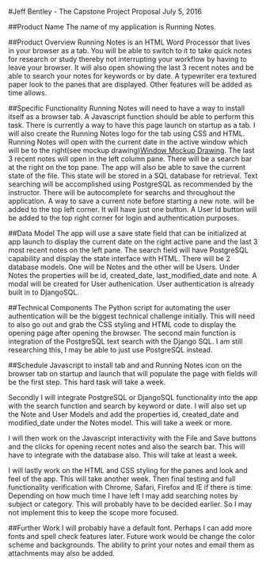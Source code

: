 #Jeff Bentley - The Capstone Project Proposal
July 5, 2016

##Product Name
The name of my application is Running Notes.

##Product Overview
Running Notes is an HTML Word Processor that lives in your browser as a tab. You will be able to switch to it to take quick notes for research or study thereby not interrupting your workflow by having to leave your browser. It will also open showing the last 3 recent notes and be able to search your notes for keywords or by date. A typewriter era textured paper look to the panes that are displayed. Other features will be added as time allows. 

##Specific Functionality
Running Notes will need to have a way to install itself as a browser tab. A Javascript function should be able to perform this task. There is currently a way to have this page launch on startup as a tab. I will also create the Running Notes logo for the tab using CSS and HTML. Running Notes will open with the current date in the active window which will be to the right(see mockup drawing)[Window Mockup Drawing](https://www.draw.io/#G0Bw0IpoGft_4TMmJKYXBMekRqUXM). The last 3 recent notes will open in the left column pane. There will be a search bar at the right on the top pane. The app will also be able to save the current state of the file. This state will be stored in a SQL database for retrieval. Text searching will be accomplished using PostgreSQL as recommended by the instructor. There will be autocomplete for searchs and throughout the application. A way to save a current note before starting a new note. will be added to the top left corner. It will have just one button. A User Id button will be added to the top right corner for login and authentication purposes. 

##Data Model
The app will use a save state field that can be initialized at app launch to display the current date on the right active pane and the last 3 most recent notes on the left pane. The search field will have PostgreSQL capability and display the state interface with HTML. There will be 2 database models. One will be Notes and the other will be Users. Under Notes the properties will be id, created_date, last_modified_date and note. A modal will be created for User authenication. User authentication is already built in to DjangoSQL. 

##Technical Components
The Python script for automating the user authentication will be the biggest technical challenge initially. This will need to also go out and grab the CSS styling and HTML code to display the opening page after opening the browser. The second main function is integration of the PostgreSQL text search with the Django SQL. I am still researching this, I may be able to just use PostgreSQL instead.

##Schedule
Javascript to install tab and and Running Notes icon on the browser tab on startup and launch that will populate the page with fields will be the first step. This hard task will take a week.

Secondly I will integrate PostgreSQL or DjangoSQL functionality into the app with the search function and search by keyword or date. I will also set up the Note and User Models and add the properties id, created_date and modified_date under the Notes model. This will take a week or more.

I will then work on the Javascript interactivity with the File and Save buttons and the clicks for opening recent notes and
also the search bar. This will have to integrate with the database also. This will take at least a week.

I will lastly work on the HTML and CSS styling for the panes and look and feel of the app. This will take another week.
Then final testing and full functionality verification with Chrome, Safari, Firefox and IE if there is time. 
Depending on how much time I have left I may add searching notes by subject or category. This will probably have to be decided earlier. So I may not implement this to keep the scope more focused. 

##Further Work
I will probably have a default font. Perhaps I can add more fonts and spell check features later. Future work would be change the color scheme and backgrounds. The ability to print your notes and email them as attachments may also be added. 
